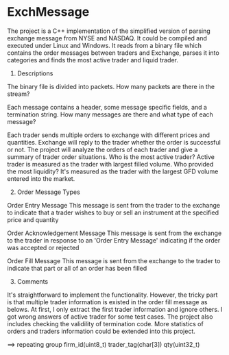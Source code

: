 # ExchMessage

The project is a C++ implementation of the simplified version of parsing exchange message from NYSE and NASDAQ. It could be compiled and executed under Linux and Windows. It reads from a binary file which contains the order messages between traders and Exchange, parses it into categories and finds the most active trader and liquid trader. 

1) Descriptions

The binary file is divided into packets. How many packets are there in the stream? 

Each message contains a header, some message specific fields, and a termination string. How many messages are there and what type of each message? 

Each trader sends multiple orders to exchange with different prices and quantities. Exchange will reply to the trader whether the order is successful or not. The project will analyze the orders of each trader and give a summary of trader order situations. Who is the most active trader? Active trader is measured as the trader with largest filled volume. 
Who provided the most liquidity? It's measured as the trader with the largest GFD volume entered into the market. 

2) Order Message Types

Order Entry Message
This message is sent from the trader to the exchange to indicate that a trader wishes to buy or sell an instrument at the specified price and quantity

Order Acknowledgement Message
This message is sent from the exchange to the trader in response to an 'Order Entry Message' indicating if the order was accepted or rejected

Order Fill Message
This message is sent from the exchange to the trader to indicate that part or all of an order has been filled

3) Comments

It's straightforward to implement the functionality. However, the tricky part is that multiple trader information is existed in the order fill message as belows. At first, I only extract the first trader information and ignore others. I got wrong answers of active trader for some test cases. The project also includes checking the validility of termination code. More statistics of orders and traders information could be extended into this project. 

==> repeating group
firm_id(uint8_t)
trader_tag(char[3])
qty(uint32_t)

